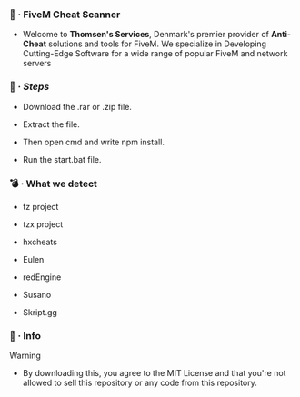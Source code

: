 ### 🚀 · **FiveM Cheat Scanner**
- Welcome to **Thomsen's Services**, Denmark's premier provider of **Anti-Cheat** solutions and tools for FiveM. 
 We specialize in Developing Cutting-Edge Software for a wide range of popular FiveM and network servers

### 👣 · *Steps*
- Download the .rar or .zip file.

- Extract the file.

- Then open cmd and write npm install.

- Run the start.bat file.


### 💣 · **What we detect**
- tz project

- tzx project

- hxcheats

- Eulen

- redEngine

- Susano

- Skript.gg

### 📨 · Info
> [!WARNING]
> - By downloading this, you agree to the MIT License and that you're not
>   allowed to sell this repository or any code from this repository.

